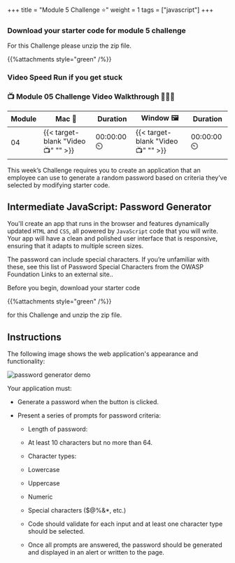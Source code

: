 +++
title = "Module 5 Challenge ⭐"
weight = 1
tags = ["javascript"] 
+++

### Download your starter code for module 5 challenge 


For this Challenge please unzip the zip file.

{{%attachments style="green" /%}}



### Video Speed Run if you get stuck 
### 📺 Module 05 Challenge Video Walkthrough 🏃‍♀️🏃
| Module | Mac 🍎 | Duration    | Window 🖼️ | Duration |
| ------  | ------ | ----------- |---------  | --------- |
| 04 | {{< target-blank "Video 📺" "" >}}   |  00:00:00  ⏲️   |  {{< target-blank "Video 📺" "" >}}  |  00:00:00 ⏲️ |


This week’s Challenge requires you to create an application that an employee can use to generate a random password based on criteria they’ve selected by modifying starter code.

## Intermediate JavaScript: Password Generator
You'll create an app that runs in the browser and features dynamically updated `HTML` and `CSS`, all powered by `JavaScript` code that you will write. Your app will have a clean and polished user interface that is responsive, ensuring that it adapts to multiple screen sizes.

The password can include special characters. If you’re unfamiliar with these, see this list of Password Special Characters from the OWASP Foundation Links to an external site..

Before you begin, download your starter code

{{%attachments style="green" /%}}

for this Challenge and unzip the zip file.

## Instructions
The following image shows the web application's appearance and functionality:

![password generator demo](../images/05-javascript-challenge-demo.png)

Your application must:

* Generate a password when the button is clicked.

* Present a series of prompts for password criteria:

    * Length of password:

    * At least 10 characters but no more than 64.

    * Character types:

    * Lowercase

    * Uppercase

    * Numeric

    * Special characters ($@%&*, etc.)

    * Code should validate for each input and at least one character type should be selected.

    * Once all prompts are answered, the password should be generated and displayed in an alert or written to the page.



